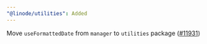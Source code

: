 ```yaml
---
"@linode/utilities": Added
---
```


Move `useFormattedDate` from `manager` to `utilities` package ([#11931](https://github.com/linode/manager/pull/11931))
